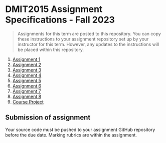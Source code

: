 # DMIT2015 Assignment Specifications - Fall 2023

> Assignments for this term are posted to this repository. You can copy these instructions to your assignment repository set up by your instructor for this term. However, any updates to the instructions will be placed within this repository.

1. [Assignment 1](./dmit2015-1231-assignment01.adoc)
2. [Assignment 2](./dmit2015-1231-assignment02.adoc)
3. [Assignment 3](./dmit2015-1231-assignment03.adoc)
4. [Assignment 4](./dmit2015-1231-assignment04.adoc)
5. [Assignment 5](./dmit2015-1231-assignment05.adoc)
6. [Assignment 6](./dmit2015-1231-assignment06.adoc)
7. [Assignment 7](./dmit2015-1231-assignment07.adoc)
8. [Assignment 8](./dmit2015-1231-assignment08.adoc)
9. [Course Project](./dmit2015-1231-courseproject.adoc.adoc)

## Submission of assignment

Your source code must be pushed to your assignment GitHub repository before the due date. Marking rubrics are within the assignment.

